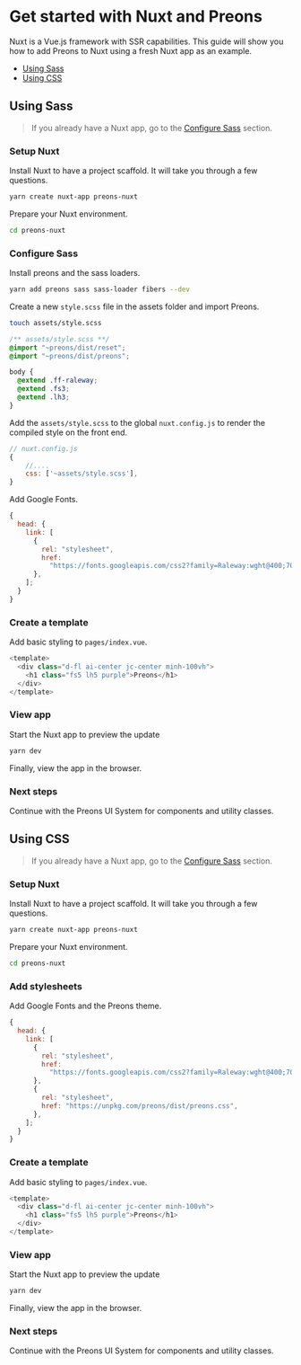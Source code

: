 # Get started with Nuxt and Preons

Nuxt is a Vue.js framework with SSR capabilities. This guide will show you how to add Preons to Nuxt using a fresh Nuxt app as an example.

- [Using Sass](#using-sass)
- [Using CSS](#using-css)

## Using Sass

> If you already have a Nuxt app, go to the [Configure Sass](#configure-sass) section.

### Setup Nuxt

Install Nuxt to have a project scaffold. It will take you through a few questions.

```bash
yarn create nuxt-app preons-nuxt
```

Prepare your Nuxt environment.

```bash
cd preons-nuxt
```

### Configure Sass

Install preons and the sass loaders.

```bash
yarn add preons sass sass-loader fibers --dev
```

Create a new `style.scss` file in the assets folder and import Preons.

```bash
touch assets/style.scss
```

```scss
/** assets/style.scss **/
@import "~preons/dist/reset";
@import "~preons/dist/preons";

body {
  @extend .ff-raleway;
  @extend .fs3;
  @extend .lh3;
}
```

Add the `assets/style.scss` to the global `nuxt.config.js` to render the compiled style on the front end.

```js
// nuxt.config.js
{
    //....
    css: ['~assets/style.scss'],
}
```

Add Google Fonts.

```js
{
  head: {
    link: [
      {
        rel: "stylesheet",
        href:
          "https://fonts.googleapis.com/css2?family=Raleway:wght@400;700&display=swap",
      },
    ];
  }
}
```

### Create a template

Add basic styling to `pages/index.vue`.

```js
<template>
  <div class="d-fl ai-center jc-center minh-100vh">
    <h1 class="fs5 lh5 purple">Preons</h1>
  </div>
</template>
```

### View app

Start the Nuxt app to preview the update

```bash
yarn dev
```

Finally, view the app in the browser.

### Next steps

Continue with the Preons UI System for components and utility classes.

## Using CSS

> If you already have a Nuxt app, go to the [Configure Sass](#configure-sass) section.

### Setup Nuxt

Install Nuxt to have a project scaffold. It will take you through a few questions.

```bash
yarn create nuxt-app preons-nuxt
```

Prepare your Nuxt environment.

```bash
cd preons-nuxt
```

### Add stylesheets

Add Google Fonts and the Preons theme.

```js
{
  head: {
    link: [
      {
        rel: "stylesheet",
        href:
          "https://fonts.googleapis.com/css2?family=Raleway:wght@400;700&display=swap",
      },
      {
        rel: "stylesheet",
        href: "https://unpkg.com/preons/dist/preons.css",
      },
    ];
  }
}
```

### Create a template

Add basic styling to `pages/index.vue`.

```js
<template>
  <div class="d-fl ai-center jc-center minh-100vh">
    <h1 class="fs5 lh5 purple">Preons</h1>
  </div>
</template>
```

### View app

Start the Nuxt app to preview the update

```bash
yarn dev
```

Finally, view the app in the browser.

### Next steps

Continue with the Preons UI System for components and utility classes.
